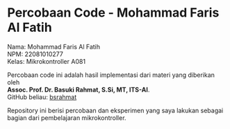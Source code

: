 # Percobaan Code - Mohammad Faris Al Fatih

Nama: Mohammad Faris Al Fatih  
NPM: 22081010277  
Kelas: Mikrokontroller A081

Percobaan code ini adalah hasil implementasi dari materi yang diberikan oleh  
**Assoc. Prof. Dr. Basuki Rahmat, S.Si, MT, ITS-AI**.  
GitHub beliau: [bsrahmat](https://github.com/bsrahmat)

Repository ini berisi percobaan dan eksperimen yang saya lakukan sebagai bagian dari pembelajaran mikrokontroller.
